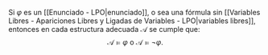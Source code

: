 Si $\varphi$ es un [[Enunciado - LPO|enunciado]], o sea una fórmula sin [[Variables Libres - Apariciones Libres y Ligadas de Variables - LPO|variables libres]], entonces en cada estructura adecuada $\mathcal{A}$ se cumple que:
$$\mathcal{A} \models \varphi \ \text{o} \ \mathcal{A} \models \neg \varphi.$$